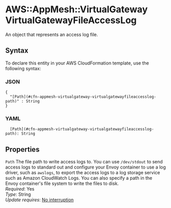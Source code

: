 # AWS::AppMesh::VirtualGateway VirtualGatewayFileAccessLog<a name="aws-properties-appmesh-virtualgateway-virtualgatewayfileaccesslog"></a>

An object that represents an access log file\.

## Syntax<a name="aws-properties-appmesh-virtualgateway-virtualgatewayfileaccesslog-syntax"></a>

To declare this entity in your AWS CloudFormation template, use the following syntax:

### JSON<a name="aws-properties-appmesh-virtualgateway-virtualgatewayfileaccesslog-syntax.json"></a>

```
{
  "[Path](#cfn-appmesh-virtualgateway-virtualgatewayfileaccesslog-path)" : String
}
```

### YAML<a name="aws-properties-appmesh-virtualgateway-virtualgatewayfileaccesslog-syntax.yaml"></a>

```
  [Path](#cfn-appmesh-virtualgateway-virtualgatewayfileaccesslog-path): String
```

## Properties<a name="aws-properties-appmesh-virtualgateway-virtualgatewayfileaccesslog-properties"></a>

`Path`  <a name="cfn-appmesh-virtualgateway-virtualgatewayfileaccesslog-path"></a>
The file path to write access logs to\. You can use `/dev/stdout` to send access logs to standard out and configure your Envoy container to use a log driver, such as `awslogs`, to export the access logs to a log storage service such as Amazon CloudWatch Logs\. You can also specify a path in the Envoy container's file system to write the files to disk\.  
*Required*: Yes  
*Type*: String  
*Update requires*: [No interruption](https://docs.aws.amazon.com/AWSCloudFormation/latest/UserGuide/using-cfn-updating-stacks-update-behaviors.html#update-no-interrupt)